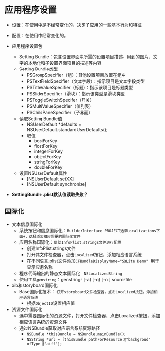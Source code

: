 # 应用程序设置
+ 设置：在使用中是不经常变化的，决定了应用的一些基本行为和特征
+ 配置：在使用中经常变化的。

+ 应用程序设置包
	+ Setting Bundle：包含设置界面中所需的设置项目描述、用到的图片、文字的本地化和子设置界面项目的描述等内容
	+ Setting Bundle类型
		+ PSGroupSpecifier（组）：其他设置项目放置在组中
		+ PSTextFieldSpecifier（文本字段）：指示项目是文本字段类型
		+ PSTitleValueSpecifier（标题）：指示该项目是标题类型
		+ PSSliderSpecifier（滑块）：指示该类型是滑块类型
		+ PSToggleSwitchSpecifer（开关）
		+ PSMultiValueSpecifier（值列表）
		+ PSChildPaneSpecifier（子界面） 
	+ 读取Setting Bundle值
		+ NSUserDefault *defaults = NSUserDefault.standardUserDefaults();
		+ 取值	
			+ boolForKey
			+ floatForKey
			+ integerForKey
			+ objectForKey
			+ stringForKey
			+ doubleForKey
	+ 设置NSUserDefault属性
		+ [NSUserDefault setXX]
		+ [NSUserDefault synchronize]
+ **SettingBundle .plist默认值读取失败？**   


## 国际化
+ 文本信息国际化
	+ 系统按钮和信息国际化：`BuilderInterface PROJECT选择Localizations下面+，选择添加相应需要的国际化文件`  
	+ 应用名称国际化：`借助InfoPlist.strings文件进行配置`
		+ 创建InfoPlist.strings文件
		+ 打开其文件检查器，点击`Localized`按钮，添加相应语言系统
		+ 在不同语言.plist文件添加`CFBundleDisplayName="SQLite Demo" `用于显示应用名称
	+ 程序代码输出的静态文本国际化：`NSLocalizedString` 
	+ 使用工具`genstring`：genstrings [-a] [-q] [-o <outputDir>] sourcefile
+ xib和storyboard国际化
	+ Base国际化技术： `打开storyboard文件检查器，点击Localized按钮，添加相应语言系统`
		+ 根据`ObjectID`设置相应值 
+ 资源文件国际化
	+ 选中需要国际化的资源文件，打开文件检查器，点击Localized按钮，添加相应语言系统的资源文件
	+ 通过NSBundle获取对应语言系统资源路径
		+ `NSBundle *thisBundle = NSBundle.mainBundle();`
		+ `NSString *url = [thisBundle pathForResource:@"backgroud" ofType:@"aiff"];
`  
